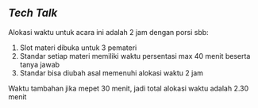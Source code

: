 ## _Tech Talk_
Alokasi waktu untuk acara ini adalah 2 jam dengan porsi sbb:
1. Slot materi dibuka untuk 3 pemateri
2. Standar setiap materi memiliki waktu persentasi max 40 menit beserta tanya jawab
3. Standar bisa diubah asal memenuhi alokasi waktu 2 jam

Waktu tambahan jika mepet 30 menit, jadi total alokasi waktu adalah 2.30 menit
